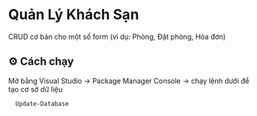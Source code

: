 # Quản Lý Khách Sạn

CRUD cơ bản cho một số form (ví dụ: Phòng, Đặt phòng, Hóa đơn)


## ⚙️ Cách chạy
Mở bằng Visual Studio → Package Manager Console → chạy lệnh dưới để tạo cơ sở dữ liệu
```bash
  Update-Database
```
